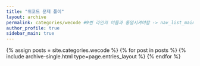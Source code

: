 ```yaml
---
title: "위코드 문제 풀이"
layout: archive
permalink: categories/wecode #9번 라인의 이름과 통일시켜야함 -> nav_list_main 수정해야함
author_profile: true
sidebar_main: true
---
```


{% assign posts = site.categories.wecode %}
{% for post in posts %} {% include archive-single.html type=page.entries_layout %} {% endfor %}
